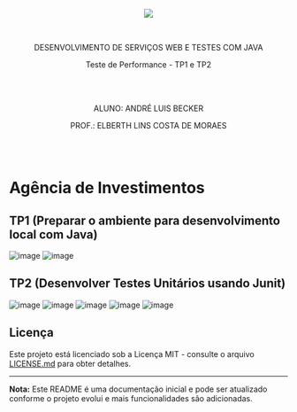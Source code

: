 <p align="center">
  <img src="https://github.com/andrebecker84/AppWebASPNETcoreTP2/assets/39974878/2c3a2ab1-5789-47d3-ade6-e300e2b8af69">
</p>
<br>

<p align="center">DESENVOLVIMENTO DE SERVIÇOS WEB E TESTES COM JAVA</p>

<p align="center">Teste de Performance - TP1 e TP2</p>
<br><br>

<p align="center">ALUNO: ANDRÉ LUIS BECKER</p>
<p align="center">PROF.: ELBERTH LINS COSTA DE MORAES</p>
<br><br>

# Agência de Investimentos

## TP1 (Preparar o ambiente para desenvolvimento local com Java)
![image](https://github.com/andrebecker84/andreBeckerInvest/assets/39974878/9b72e8ff-3837-46dc-b7ab-66de8273f45f)
![image](https://github.com/andrebecker84/andreBeckerInvest/assets/39974878/ecbd0914-cc12-492e-a86e-8bdf1dc5277b)

## TP2 (Desenvolver Testes Unitários usando Junit)
![image](https://github.com/andrebecker84/andreBeckerInvest/assets/39974878/00f28733-7824-43e6-b502-8f7e3e03d391)
![image](https://github.com/andrebecker84/andreBeckerInvest/assets/39974878/23b2bc07-a113-460a-8173-558a9c52400f)
![image](https://github.com/andrebecker84/andreBeckerInvest/assets/39974878/508768d1-b03b-4fe7-a351-1c253cbe9573)
![image](https://github.com/andrebecker84/andreBeckerInvest/assets/39974878/579db8a9-4717-4cfe-be9f-6ed69ada8609)
![image](https://github.com/andrebecker84/andreBeckerInvest/assets/39974878/560ac758-2f3d-489a-8b3d-1e4bf6f076c5)


## Licença

Este projeto está licenciado sob a Licença MIT - consulte o arquivo [LICENSE.md](LICENSE.md) para obter detalhes.

---
**Nota:** Este README é uma documentação inicial e pode ser atualizado conforme o projeto evolui e mais funcionalidades são adicionadas.

